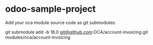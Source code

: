 # odoo-sample-project

Add your oca module source code as git submodules:

git submodule add -b 18.0 git@github.com:OCA/account-invoicing.git modules/oca/account-invoicing